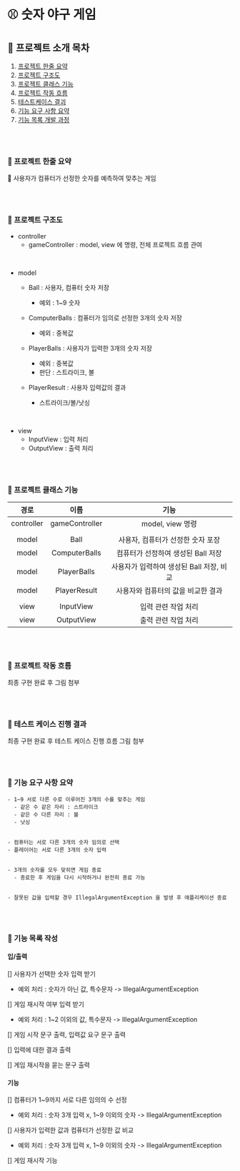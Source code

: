 # ⚾️ 숫자 야구 게임

## 📢 프로젝트 소개 목차
1. [프로젝트 한줄 요약](#프로젝트-한줄-요약)
2. [프로젝트 구조도](#프로젝트-구조도)
3. [프로젝트 클래스 기능](#프로젝트-클래스-기능)
4. [프로젝트 작동 흐름](#프로젝트-작동-흐름)
5. [테스트케이스 결괴](#테스트케이스-진행-결과)
6. [기능 요구 사항 요약](#기능-요구-사항-요약)
7. [기능 목록 개발 과정](#기능-목록-작성)

<br>
<br>


### 📌 프로젝트 한줄 요약

📱 사용자가 컴퓨터가 선정한 숫자를 예측하여 맞추는 게임

<br>
<br>

### 📌 프로젝트 구조도


- controller
  - gameController : model, view 에 명령, 전체 프로젝트 흐름 관여
  
<br>

- model
  - Ball : 사용자, 컴퓨터 숫자 저장
    - 예외 : 1~9 숫자
    
  - ComputerBalls : 컴퓨터가 임의로 선정한 3개의 숫자 저장 
    - 예외 : 중복값
    
  - PlayerBalls : 사용자가 입력한 3개의 숫자 저장
    - 예외 : 중복값
    - 판단 : 스트라이크, 볼

  - PlayerResult : 사용자 입력값의 결과
    - 스트라이크/볼/낫싱
    
<br>

- view
  - InputView : 입력 처리
  - OutputView : 출력 처리


<br>
<br>

### 📌 프로젝트 클래스 기능

|     경로     |       이름       |            기능             |
|:----------:|:--------------:|:-------------------------:|
| controller | gameController |      model, view 명령       |
|            |                |                           |
|   model    |      Ball      |   사용자, 컴퓨터가 선정한  숫자 포장    |
|   model    | ComputerBalls  |   컴퓨터가 선정하여 생성된 Ball 저장   |
|   model    |  PlayerBalls   | 사용자가 입력하여 생성된 Ball 저장, 비교 |
|   model    |  PlayerResult  |    사용자와 컴퓨터의 값을 비교한 결과    |
|            |                |                           |
|    view    |   InputView    |        입력 관련 작업 처리        |
|    view    |   OutputView   |        출력 관련 작업 처리        |

<br>
<br>

### 📌 프로젝트 작동 흐름

최종 구현 완료 후 그림 첨부

<br>
<br>

### 📌 테스트 케이스 진행 결과

최종 구현 완료 후 테스트 케이스 진행 흐름 그림 첨부

<br>
<br>

### 📌 기능 요구 사항 요약

~~~
- 1~9 서로 다른 수로 이루어진 3개의 수를 맞추는 게임
  - 같은 수 같은 자리 : 스트라이크
  - 같은 수 다른 자리 : 볼
  - 낫싱


- 컴퓨터는 서로 다른 3개의 숫자 임의로 선택
- 플레이어는 서로 다른 3개의 숫자 입력


- 3개의 숫자를 모두 맞히면 게임 종료
  - 종료한 후 게임을 다시 시작하거나 완전히 종료 가능

  
- 잘못된 값을 입력할 경우 IllegalArgumentException 을 발생 후 애플리케이션 종료
~~~
<br>
<br>

### 📌 기능 목록 작성

#### 입/출력

[] 사용자가 선택한 숫자 입력 받기
- 예외 처리 : 숫자가 아닌 값, 특수문자 -> IllegalArgumentException

[] 게임 재시작 여부 입력 받기
- 예외 처리 : 1~2 이외의 값, 특수문자 -> IllegalArgumentException

[] 게임 시작 문구 출력, 입력값 요구 문구 출력

[] 입력에 대한 결과 출력

[] 게임 재시작을 묻는 문구 출력

#### 기능
[] 컴퓨터가 1~9까지 서로 다른 임의의 수 선정 
- 예외 처리 : 숫자 3개 입력 x, 1~9 이외의 숫자 -> IllegalArgumentException

[] 사용자가 입력한 값과 컴퓨터가 선정한 값 비교
- 예외 처리 : 숫자 3개 입력 x, 1~9 이외의 숫자 -> IllegalArgumentException

[] 게임 재시작 기능
